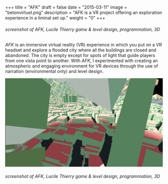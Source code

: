 +++
title = "AFK"
draft = false
date = "2015-03-11"
image = "betonvirtuel.png"
description = "AFK is a VR project offering an exploration experience in a liminal set up."
weight = "0"
+++

<!--more-->

###### screenshot of AFK, *Lucile Thierry game & level design, programmation, 3D*

*AFK* is an immersive virtual reality (VR) experience in which you put on a VR headset and explore a flooded city where all the buildings are closed and abandoned. The city is empty except for spots of light that guide players from one vista point to another. With *AFK*, I experimented with creating an atmospheric and engaging environment for VR devices through the use of narration (environmental only) and level design.

![screenshotAFK][1]
###### screenshot of AFK, *Lucile Thierry game & level design, programmation, 3D*
[1]: pistacheok1.png